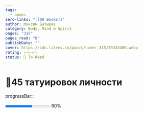 ```yaml
---
tags:
  - books
zero-links: "[[00 Books]]"
author: Максим Батырев
category: Body, Mind & Spirit
pages: "315"
pages_read: "0"
publishDate: ""
cover: https://cdn.litres.ru/pub/c/cover_415/39433480.webp
rating: ⭐⭐⭐⭐⭐
status: 📌 To Read
---
```

# 📔45 татуировок личности


progressBar:: <p> <progress max=100 value=60 color=green> </progress> 60% </p>

